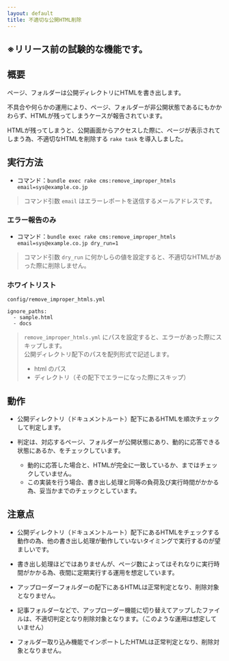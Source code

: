 ```yaml
---
layout: default
title: 不適切な公開HTML削除
---
```


## ※リリース前の試験的な機能です。

## 概要

ページ、フォルダーは公開ディレクトリにHTMLを書き出します。

不具合や何らかの運用により、ページ、フォルダーが非公開状態であるにもかかわらず、HTMLが残ってしまうケースが報告されています。

HTMLが残ってしまうと、公開画面からアクセスした際に、ページが表示されてしまう為、不適切なHTMLを削除する `rake task` を導入しました。

## 実行方法

- コマンド：`bundle exec rake cms:remove_improper_htmls email=sys@example.co.jp`

> コマンド引数 `email` はエラーレポートを送信するメールアドレスです。

### エラー報告のみ

- コマンド：`bundle exec rake cms:remove_improper_htmls email=sys@example.co.jp dry_run=1`

> コマンド引数 `dry_run` に何かしらの値を設定すると、不適切なHTMLがあった際に削除しません。

### ホワイトリスト

`config/remove_improper_htmls.yml`

~~~
ignore_paths:
  - sample.html
  - docs
~~~

> `remove_improper_htmls.yml` にパスを設定すると、エラーがあった際にスキップします。<br>
> 公開ディレクトリ配下のパスを配列形式で記述します。
> - html のパス
> - ディレクトリ（その配下でエラーになった際にスキップ）

## 動作

- 公開ディレクトリ（ドキュメントルート）配下にあるHTMLを順次チェックして判定します。

- 判定は、対応するページ、フォルダーが公開状態にあり、動的に応答できる状態にあるか、をチェックしています。
  - 動的に応答した場合と、HTMLが完全に一致しているか、まではチェックしていません。
  - この実装を行う場合、書き出し処理と同等の負荷及び実行時間がかかる為、妥当かまでのチェックとしています。

## 注意点

- 公開ディレクトリ（ドキュメントルート）配下にあるHTMLをチェックする動作の為、他の書き出し処理が動作していないタイミングで実行するのが望ましいです。

- 書き出し処理ほどではありませんが、ページ数によってはそれなりに実行時間がかかる為、夜間に定期実行する運用を想定しています。

- アップローダーフォルダーの配下にあるHTMLは正常判定となり、削除対象となりません。

- 記事フォルダーなどで、アップローダー機能に切り替えてアップしたファイルは、不適切判定となり削除対象となります。（このような運用は想定していません）

- フォルダー取り込み機能でインポートしたHTMLは正常判定となり、削除対象となりません。
